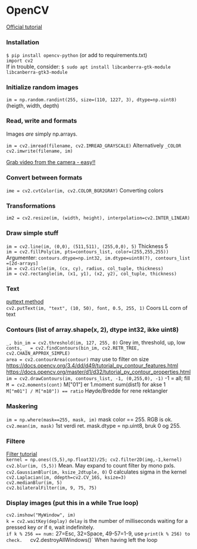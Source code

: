 # OpenCV

[Official tutorial](https://opencv-python-tutroals.readthedocs.io/en/latest/index.html)  

### Installation
`$ pip install opencv-python` (or add to requirements.txt)  
`import cv2`  
If in trouble, consider: `$ sudo apt install libcanberra-gtk-module libcanberra-gtk3-module`

### Initialize random images
`im = np.random.randint(255, size=(110, 1227, 3), dtype=np.uint8)` (heigth, width, depth)  

### Read, write and formats
Images *are* simply np.arrays.

`im = cv2.imread(filename, cv2.IMREAD_GRAYSCALE)` Alternatively `_COLOR`  
`cv2.imwrite(filename, im)`  

[Grab video from the camera - easy!!](https://opencv-python-tutroals.readthedocs.io/en/latest/py_tutorials/py_gui/py_video_display/py_video_display.html)  

### Convert between formats
`ime = cv2.cvtColor(im, cv2.COLOR_BGR2GRAY)`  Converting colors  

### Transformations
`im2 = cv2.resize(im, (width, height), interpolation=cv2.INTER_LINEAR)`  

### Draw simple stuff

`im = cv2.line(im, (0,0), (511,511), (255,0,0), 5)` Thickness 5  
`im = cv2.fillPoly(im, pts=contours_list, color=(255,255,255))`  
Argumenter: `contours.dtype=np.int32, im.dtype=uint8(?), contours_list =[2d-arrays]`  
`im = cv2.circle(im, (cx, cy), radius, col_tuple, thickness)`   
`im = cv2.rectangle(im, (x1, y1), (x2, y2), col_tuple, thickness)`  
 
### Text
[puttext method](https://www.geeksforgeeks.org/python-opencv-cv2-puttext-method/)  
`cv2.putText(im, "text", (10, 50), font, 0.5, 255, 1)`  Coors LL corn of text  

### Contours (list of array.shape(x, 2), dtype int32, ikke uint8)
`_, bin_im = cv2.threshold(im, 127, 255, 0)`  Grey im, threshold, up, low  
`conts, _ = cv2.findContours(bin_im, cv2.RETR_TREE, cv2.CHAIN_APPROX_SIMPLE)`  
`area = cv2.contourArea(contour)`  may use to filter on size  
https://docs.opencv.org/3.4/dd/d49/tutorial_py_contour_features.html
https://docs.opencv.org/master/d1/d32/tutorial_py_contour_properties.html  
`im = cv2.drawContours(im, contours_list, -1, (0,255,0), -1)` -1 = all; fill  
`M = cv2.moments(cont)`  M["01"] er 1.moment sum(dist1) for akse 1  
`M["m01"] / M["m10"]) == ratio`  Høyde/Bredde for rene rektangler  

### Maskering
`im = np.where(mask==255, mask, im)`  mask color == 255. RGB is ok.  
`cv2.mean(im, mask)`  1st verdi ret. mask.dtype = np.uint8, bruk 0 og 255.  

### Filtere
[Filter tutorial](https://opencv-python-tutroals.readthedocs.io/en/latest/py_tutorials/py_imgproc/py_filtering/py_filtering.html)  
`kernel = np.ones((5,5),np.float32)/25; cv2.filter2D(img,-1,kernel)`  
`cv2.blur(im, (5,5))`  Mean. May expand to count filter by mono pxls.  
`cv2.GaussianBlur(im, ksize_2dtuple, 0)` 0 calculates sigma in the kernel  
`cv2.Laplacian(im, ddepth=cv2.CV_16S, ksize=3)`  
`cv2.medianBlur(im, 5)`  
`cv2.bilateralFilter(im, 9, 75, 75)`  

### Display images (put this in a  while True loop)
`cv2.imshow("MyWindow", im)`  
`k = cv2.waitKey(deplay)` `delay` is the number of milliseconds waiting for a pressed key *or* if `0`, wait indefinitely.  
`if k % 256 == num:` 27=Esc, 32=Space, 49-57=1-9, use `print(k % 256) to check.  
`cv2.destroyAllWindows()`  When having left the loop  
